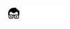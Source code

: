 <a href="../../README.md">
<img 
src="../../.readme/assets/codeacademy-white.svg" 
height="42">
</a>

